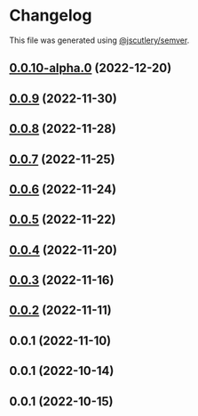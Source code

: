 # Changelog

This file was generated using [@jscutlery/semver](https://github.com/jscutlery/semver).

## [0.0.10-alpha.0](https://github.com/otwld/ecosystem/compare/charts-api-otwld-fr-0.0.9...charts-api-otwld-fr-0.0.10-alpha.0) (2022-12-20)



## [0.0.9](https://github.com/otwld/ecosystem/compare/charts-api-otwld-fr-0.0.8...charts-api-otwld-fr-0.0.9) (2022-11-30)



## [0.0.8](https://github.com/otwld/ecosystem/compare/charts-api-otwld-fr-0.0.7...charts-api-otwld-fr-0.0.8) (2022-11-28)



## [0.0.7](https://github.com/otwld/ecosystem/compare/charts-api-otwld-fr-0.0.6...charts-api-otwld-fr-0.0.7) (2022-11-25)



## [0.0.6](https://github.com/otwld/ecosystem/compare/charts-api-otwld-fr-0.0.5...charts-api-otwld-fr-0.0.6) (2022-11-24)



## [0.0.5](https://github.com/otwld/ecosystem/compare/charts-api-otwld-fr-0.0.4...charts-api-otwld-fr-0.0.5) (2022-11-22)



## [0.0.4](https://github.com/otwld/ecosystem/compare/charts-api-otwld-fr-0.0.3...charts-api-otwld-fr-0.0.4) (2022-11-20)



## [0.0.3](https://github.com/otwld/ecosystem/compare/charts-api-otwld-fr-0.0.2...charts-api-otwld-fr-0.0.3) (2022-11-16)



## [0.0.2](https://github.com/otwld/ecosystem/compare/charts-api-otwld-fr-0.0.1...charts-api-otwld-fr-0.0.2) (2022-11-11)



## 0.0.1 (2022-11-10)



## 0.0.1 (2022-10-14)



## 0.0.1 (2022-10-15)
